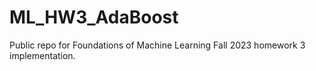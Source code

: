 # ML_HW3_AdaBoost
Public repo for Foundations of Machine Learning Fall 2023 homework 3 implementation. 
